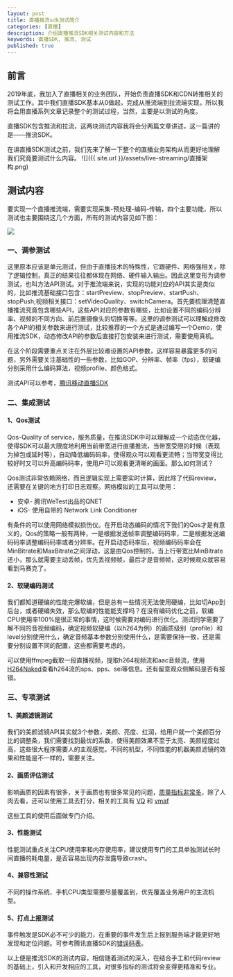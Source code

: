```yaml
---
layout: post
title: 直播推流sdk测试简介
categories: [直播]
description: 介绍直播推流SDK相关测试内容和方法
keywords: 直播SDK, 推流, 测试
published: true
---
```


## 前言
2019年底，我加入了直播相关的业务团队，开始负责直播SDK和CDN转推相关的测试工作。其中我们直播SDK基本从0做起，完成从推流端到拉流端实现，所以我将会用直播系列文章记录整个的测试过程，当然，主要是以测试的角度。

直播SDK包含推流和拉流，这两块测试内容我将会分两篇文章讲述，这一篇讲的是——推流SDK。

在讲直播SDK测试之前，我们先来了解一下整个的直播业务架构从而更好地理解我们究竟要测试什么内容。
![]({{ site.url }}/assets/live-streaming/直播架构.png)

## 测试内容
要实现一个直播推流端，需要实现采集-预处理-编码-传输，四个主要功能，所以测试也主要围绕这几个方面，所有的测试内容见如下图：

![](http://processon.com/chart_image/5e68a3d4e4b0ee15dc01df23.png)

### 一、调参测试
这里原本应该是单元测试，但由于直播技术的特殊性，它跟硬件、网络强相关，除了逻辑控制，真正的结果往往都体现在网络、硬件输入输出。因此这里变形为调参测试，也叫方法API测试。对于推流端来说，实现的功能对应的API其实是类似的，比如推流基础接口包含：startPreview、stopPreview、startPush、stopPush;视频相关接口：setVideoQuality、switchCamera。首先要梳理清楚直播推流究竟包含哪些API，这些API对应的参数有哪些，比如设置不同的编码分辨率、视频的不同方向、前后置摄像头的切换等等。这里的调参测试可以理解成修改各个API的相关参数来进行测试，比较推荐的一个方式是通过编写一个Demo，使用推流SDK，动态修改API的参数后直接打包安装来进行测试，需要使用真机。

在这个阶段需要重点关注在外层比较难设置的API参数，这样容易暴露更多的问题，另外需要关注基础性的一些参数，比如GOP、分辨率、帧率（fps），软硬编分别采用什么编码算法，视频profile、颜色格式。

测试API可以参考，[腾讯移动直播SDK](https://cloud.tencent.com/document/product/454/34772)

### 二、集成测试

#### 1、Qos测试
Qos-Quality of service，服务质量，在推流SDK中可以理解成一个动态优化器，使得SDK可以最大限度地利用当前带宽进行直播推流，当带宽受限的时候（表现为掉包或延时等），自动降低编码码率，使得观众可以观看更流畅；当带宽变得比较好时又可以升高编码码率，使用户可以观看更清晰的画面。那么如何测试？

Qos测试非常依赖网络，而且逻辑实现上需要实时计算，因此除了代码review，还需要在关键的地方打印日志观察。网络模拟的工具可以使用：

* 安卓- 腾讯WeTest出品的QNET
* iOS- 使用自带的 Network Link Conditioner

有条件的可以使用网络模拟损伤仪。在开启动态编码的情况下我们的Qos才是有意义的，Qos的策略一般有两种，一是根据发送帧率调整编码码率，二是根据发送编码码率调整编码码率或者分辨率。在开启动态码率后，视频编码码率会在MinBitrate和MaxBitrate之间浮动，这是由Qos控制的。当上行带宽比MinBitrate还小，那么就需要主动丢帧，优先丢视频帧，最后才是音频帧，这时候观众就容易看到马赛克了。

#### 2、软硬编码测试
我们都知道硬编的性能完爆软编，但是总有一些情况无法使用硬编，比如切App到后台，或者硬编失效，那么软编的性能能支撑吗？在没有编码优化之前，软编CPU使用率100%是很正常的事情，这时候需要对编码进行优化。测试同学需要了解不同的音视频编码，确定视频软硬编（以h264为例）的画质级别（profile）和level分别使用什么，确定音频基本参数分别使用什么，是需要保持一致，还是需要分别设置不同的配置，这些都需要考虑的。

可以使用ffmpeg截取一段直播视频，提取h264视频流和aac音频流，使用[H264Naked](https://github.com/shi-yan/H264Naked)查看h264流的sps、pps、sei等信息。还有留意观众侧解码是否有报错。

### 三、专项测试

#### 1、美颜滤镜测试
我们的美颜滤镜API其实就3个参数，美颜、亮度、红润，给用户就一个美颜百分比的调整条，我们需要找到最优的系数，使得美颜效果不至于太亮、美颜程度过高，这些很大程序需要人的主观感觉。不同的机型，不同性能的机器美颜滤镜的效果和性能是不一样的，需要关注。

#### 2、画质评估测试
影响画质的因素有很多，关于画质也有很多常见的问题，[质量指标非常多](http://vq.kt.agh.edu.pl/metrics.html)，除了人肉去看，还可以使用工具去打分，相关的工具有 [VQ](http://vq.kt.agh.edu.pl/metrics.html) 和 [vmaf](https://github.com/Netflix/vmaf)

这些工具的使用后面做专门介绍。

#### 3、性能测试
性能测试重点关注CPU使用率和内存使用率，建议使用专门的工具单独测试长时间直播的耗电量，是否容易出现内存泄露导致crash。

#### 4、兼容性测试
不同的操作系统、手机CPU类型需要尽量覆盖到，优先覆盖业务用户的主流机型。

#### 5、打点上报测试
事件触发是SDK必不可少的能力，在重要的事件发生后上报到服务端才能更好地发现和定位问题。可参考腾讯直播SDK的[错误码表](https://cloud.tencent.com/document/product/454/17246)。


以上便是推流SDK的测试内容，相信随着测试的深入，在结合手工和代码review的基础上，引入和开发相应的工具，对很多指标的测试将会变得更精准和专业。

